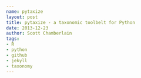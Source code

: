 ```yaml
---
name: pytaxize
layout: post
title: pytaxize - a taxonomic toolbelt for Python
date: 2013-12-23
author: Scott Chamberlain
tags:
- R
- python
- github
- jekyll
- taxonomy
---
```


